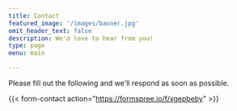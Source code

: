 ```yaml
---
title: Contact
featured_image: '/images/banner.jpg'
omit_header_text: false
description: We'd love to hear from you!
type: page
menu: main

---
```



Please fill out the following and we'll respond as soon as possible. 

{{< form-contact action="https://formspree.io/f/xgepbeby"  >}}

